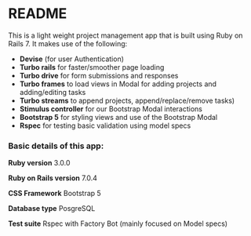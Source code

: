 # README

This is a light weight project management app that is built using Ruby on Rails 7. It makes use of the following:

* **Devise** (for user Authentication)
* **Turbo rails** for faster/smoother page loading
* **Turbo drive** for form submissions and responses
* **Turbo frames** to load views in Modal for adding projects and adding/editing tasks
* **Turbo streams** to append projects, append/replace/remove tasks)
* **Stimulus controller** for our Bootstrap Modal interactions
* **Bootstrap 5** for styling views and use of the Bootstrap Modal
* **Rspec** for testing basic validation using model specs

### Basic details of this app:

**Ruby version**
3.0.0

**Ruby on Rails version**
7.0.4

**CSS Framework**
Bootstrap 5

**Database type**
PosgreSQL

**Test suite**
Rspec with Factory Bot (mainly focused on Model specs)